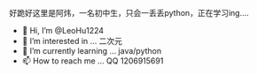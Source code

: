 好跪好这里是阿炜，一名初中生，只会一丢丢python，正在学习ing....
- 👋 Hi, I’m @LeoHu1224
- 👀 I’m interested in ... 二次元
- 🌱 I’m currently learning ... java/python
- 📫 How to reach me ... QQ 1206915691

<!---
LeoHu1224/LeoHu1224 is a ✨ special ✨ repository because its `README.md` (this file) appears on your GitHub profile.
You can click the Preview link to take a look at your changes.
--->
